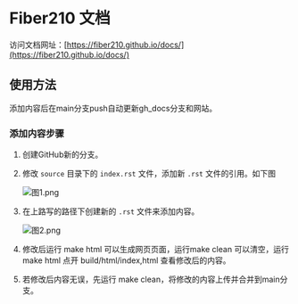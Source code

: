 # Fiber210 文档

访问文档网址：[https://fiber210.github.io/docs/](https://fiber210.github.io/docs/)

## 使用方法



添加内容后在main分支push自动更新gh_docs分支和网站。

### 添加内容步骤

1. 创建GitHub新的分支。

2. 修改 `source` 目录下的 `index.rst` 文件，添加新 `.rst` 文件的引用。如下图

    ![图1.png](图1.png)

3. 在上路写的路径下创建新的 `.rst` 文件来添加内容。

    ![图2.png](图2.png)

4. 修改后运行 make html 可以生成网页页面，运行make clean 可以清空，运行 make html 点开 build/html/index,html 查看修改后的内容。

5. 若修改后内容无误，先运行 make clean，将修改的内容上传并合并到main分支。 